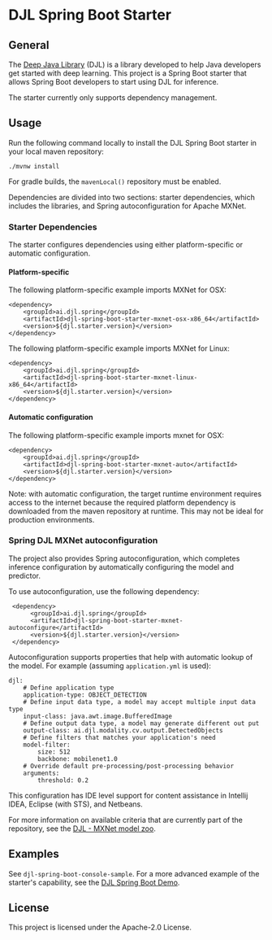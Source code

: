 # DJL Spring Boot Starter

## General

The [Deep Java Library](https://github.com/awslabs/djl) (DJL) is a library developed to help Java developers get started with deep learning.
This project is a Spring Boot starter that allows Spring Boot developers to start using DJL for inference.

The starter currently only supports dependency management.

## Usage

Run the following command locally to install the DJL Spring Boot starter in your local maven repository:

    ./mvnw install

For gradle builds, the `mavenLocal()` repository must be enabled. 

Dependencies are divided into two sections: starter dependencies, which includes the libraries, and Spring autoconfiguration for Apache MXNet.

### Starter Dependencies

The starter configures dependencies using either platform-specific or automatic configuration.

#### Platform-specific

The following platform-specific example imports MXNet for OSX:

    <dependency>
        <groupId>ai.djl.spring</groupId>
        <artifactId>djl-spring-boot-starter-mxnet-osx-x86_64</artifactId>
        <version>${djl.starter.version}</version>
    </dependency>

The following platform-specific example imports MXNet for Linux:

    <dependency>
        <groupId>ai.djl.spring</groupId>
        <artifactId>djl-spring-boot-starter-mxnet-linux-x86_64</artifactId>
        <version>${djl.starter.version}</version>
    </dependency>


#### Automatic configuration

The following platform-specific example imports mxnet for OSX:

    <dependency>
        <groupId>ai.djl.spring</groupId>
        <artifactId>djl-spring-boot-starter-mxnet-auto</artifactId>
        <version>${djl.starter.version}</version>
    </dependency>

Note: with automatic configuration, the target runtime environment requires access to the internet because
the required platform dependency is downloaded from the maven repository at runtime.  This may not be ideal for production environments. 

### Spring DJL MXNet autoconfiguration

The project also provides Spring autoconfiguration, which completes inference configuration by automatically
configuring the model and predictor. 

To use autoconfiguration, use the following dependency:
     
     <dependency>
          <groupId>ai.djl.spring</groupId>
          <artifactId>djl-spring-boot-starter-mxnet-autoconfigure</artifactId>
          <version>${djl.starter.version}</version>
     </dependency>
 
 Autoconfiguration supports properties that help with automatic lookup of the model.
 For example (assuming `application.yml` is used):
 
    djl:
        # Define application type
        application-type: OBJECT_DETECTION
        # Define input data type, a model may accept multiple input data type
        input-class: java.awt.image.BufferedImage
        # Define output data type, a model may generate different out put
        output-class: ai.djl.modality.cv.output.DetectedObjects
        # Define filters that matches your application's need
        model-filter:
            size: 512
            backbone: mobilenet1.0
        # Override default pre-processing/post-processing behavior
        arguments:
            threshold: 0.2
 
This configuration has IDE level support for content assistance in Intellij IDEA, Eclipse (with STS), and Netbeans.

For more information on available criteria that are currently part of the repository, see the [DJL - MXNet model zoo](https://github.com/awslabs/djl/tree/master/mxnet/mxnet-model-zoo).

## Examples

See `djl-spring-boot-console-sample`.
For a more advanced example of the starter's capability, see the [DJL Spring Boot Demo](https://github.com/awslabs/djl-spring-boot-starter-demo).

## License
This project is licensed under the Apache-2.0 License.

